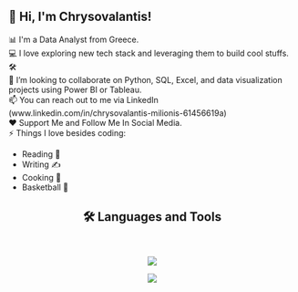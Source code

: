 <!-- Level 1: Simple bio and stats -->

<html>
<body>
<h2> 👋 Hi, I'm Chrysovalantis! </h2>
 📊 I'm a Data Analyst from Greece.<br>
 💻 I love exploring new tech stack and leveraging them to build cool stuffs. 🛠️<br>
 🤝 I’m looking to collaborate on Python, SQL, Excel, and data visualization projects using Power BI  or Tableau.<br>
 📫 You can reach out to me via LinkedIn (www.linkedin.com/in/chrysovalantis-milionis-61456619a) <br> 
 ❤️ Support Me and Follow Me In Social Media.<br> 
 ⚡ Things I love besides coding:
<ul style="list-style-type:disc;">
  <li>Reading 📖</li>
  <li>Writing ✍</li>
  <li>Cooking 🍳</li>
  <li> Basketball 🏀</li>
</ul>  

</body>
</html>

<h2 align="center">🛠 Languages and Tools </h2>
<br/>
<p align="center">
  <a href="https://skillicons.dev">
    <img src="https://skillicons.dev/icons?i=git,py,html,css,r,bootstrap,idea" />
  </a>
</p>
<p align="center">
  <a href="https://skillicons.dev">
    <img src="https://skillicons.dev/icons?i=github,postgres,mysql,vscode,java,visualstudio,cs" />
  </a>
</p>


